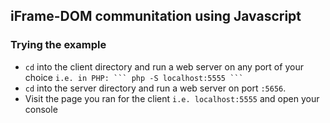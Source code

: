 ## iFrame-DOM communitation using Javascript

### Trying the example
- ``` cd ``` into the client directory and run a web server on any port of your choice
`i.e. in PHP: ``` php -S localhost:5555 ``` `
- ``` cd ``` into the server directory and run a web server on port ``` :5656 ```.
- Visit the page you ran for the client `i.e. localhost:5555` and open your console